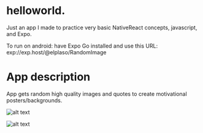 # helloworld.

Just an app I made to practice very basic NativeReact concepts, javascript, and Expo. 

To run on android: have Expo Go installed and use this URL: exp://exp.host/@elplaso/RandomImage

# App description
App gets random high quality images and quotes to create motivational posters/backgrounds. 

![alt text](https://github.com/ElPlaso/MotivationalPosterGenerator/blob/master/hw1.jpg?raw=true) 

![alt text](https://github.com/ElPlaso/MotivationalPosterGenerator/blob/master/hw2.jpg?raw=true) 
